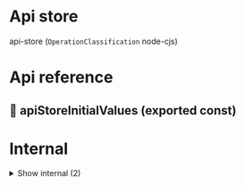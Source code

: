 # Api store

api-store (`OperationClassification` node-cjs)



# Api reference

## 📄 apiStoreInitialValues (exported const)

# Internal

<details><summary>Show internal (2)</summary>
    
  # 🔹 ApiStoreType







Properties: 

 | Name | Type | Description |
|---|---|---|
| api.authToken  | string |  |
| api.customUrl  | string |  |
| api.timeoutAt  | null |  |



## 📄 { StoreProvider, useStore } (exported const)

This is only needed if api storage is ALL you need.
  </details>

